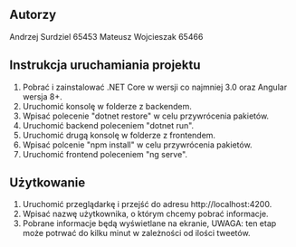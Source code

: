 ## Autorzy
Andrzej Surdziel 65453
Mateusz Wojcieszak 65466

## Instrukcja uruchamiania projektu
1. Pobrać i zainstalować .NET Core w wersji co najmniej 3.0 oraz Angular wersja 8+.
2. Uruchomić konsolę w folderze z backendem.
3. Wpisać polecenie "dotnet restore" w celu przywrócenia pakietów.
4. Uruchomić backend poleceniem "dotnet run".
5. Uruchomić drugą konsolę w folderze z frontendem.
6. Wpisać polcenie "npm install" w celu przywrócenia pakietów.
7. Uruchomić frontend poleceniem "ng serve".

## Użytkowanie
1. Uruchomić przeglądarkę i przejść do adresu http://localhost:4200.
2. Wpisać nazwę użytkownika, o którym chcemy pobrać informacje.
3. Pobrane informacje będą wyświetlane na ekranie, UWAGA: ten etap może potrwać do kilku minut w zależności od ilości tweetów.
